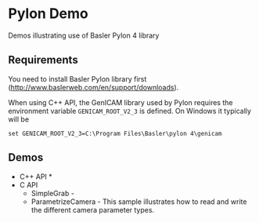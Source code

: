 Pylon Demo
==========

Demos illustrating use of Basler Pylon 4 library

Requirements
------------

You need to install Basler Pylon library first (http://www.baslerweb.com/en/support/downloads).

When using C++ API, the GenICAM library used by Pylon requires the environment variable `GENICAM_ROOT_V2_3` is defined. On Windows it typically will be

```
set GENICAM_ROOT_V2_3=C:\Program Files\Basler\pylon 4\genicam
```

Demos
-----

* C++ API
    * 
* C API
    * SimpleGrab - 
    * ParametrizeCamera - This sample illustrates how to read and write the different camera parameter types.